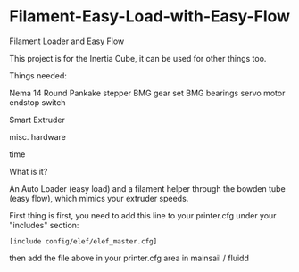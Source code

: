 # Filament-Easy-Load-with-Easy-Flow
Filament Loader and Easy Flow


This project is for the Inertia Cube, it can be used for other things too.

Things needed:

Nema 14 Round Pankake stepper
BMG gear set
BMG bearings
servo motor
endstop switch

Smart Extruder

misc. hardware

time



What is it?

An Auto Loader (easy load) and a filament helper through the bowden tube (easy flow), which mimics your extruder speeds.




First thing is first, you need to add this line to your printer.cfg under your "includes" section:

```[include config/elef/elef_master.cfg]```

then add the file above in your printer.cfg area in mainsail / fluidd


